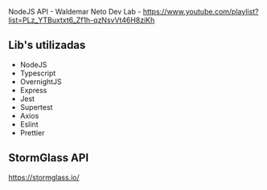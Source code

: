 NodeJS API - Waldemar Neto Dev Lab - https://www.youtube.com/playlist?list=PLz_YTBuxtxt6_Zf1h-qzNsvVt46H8ziKh

## Lib's utilizadas

- NodeJS
- Typescript
- OvernightJS
- Express
- Jest
- Supertest
- Axios
- Eslint
- Prettier


## StormGlass API

https://stormglass.io/
